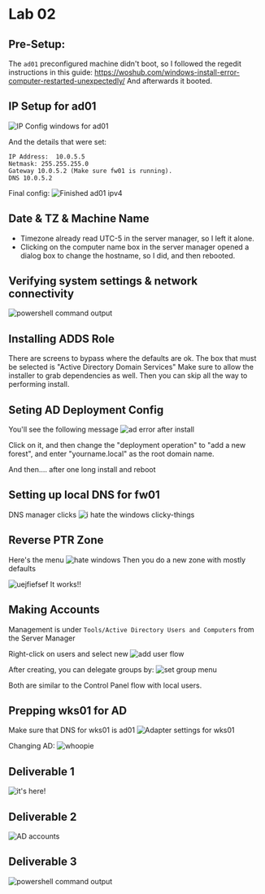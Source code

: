 # Lab 02

## Pre-Setup:
The `ad01` preconfigured machine didn't boot, so I followed the regedit instructions in this guide: https://woshub.com/windows-install-error-computer-restarted-unexpectedly/
And afterwards it booted.

## IP Setup for ad01
![IP Config windows for ad01](image)

And the details that were set:
```
IP Address:  10.0.5.5
Netmask: 255.255.255.0
Gateway 10.0.5.2 (Make sure fw01 is running).
DNS 10.0.5.2
```

Final config:
![Finished ad01 ipv4](image-1.png)

## Date & TZ & Machine Name
* Timezone already read UTC-5 in the server manager, so I left it alone.
* Clicking on the computer name box in the server manager opened a dialog box to change the hostname, so I did, and then rebooted.

## Verifying system settings & network connectivity
![powershell command output](image-2.png)

## Installing ADDS Role
There are screens to bypass where the defaults are ok.
The box that must be selected is "Active Directory Domain Services"
Make sure to allow the installer to grab dependencies as well.
Then you can skip all the way to performing install.

## Seting AD Deployment Config
You'll see the following message
![ad error after install](image-3.png)

Click on it, and then change the "deployment operation" to "add a new forest", and enter "yourname.local" as the root domain name.

And then.... after one long install and reboot

## Setting up local DNS for fw01
DNS manager clicks
![i hate the windows clicky-things](image-4.png)

## Reverse PTR Zone
Here's the menu
![hate windows](image-5.png)
Then you do a new zone with mostly defaults

![uejfiefsef](image-6.png)
It works!!

## Making Accounts
Management is under `Tools/Active Directory Users and Computers` from the Server Manager

Right-click on users and select new
![add user flow](image-7.png)

After creating, you can delegate groups by:
![set group menu](image-8.png)

Both are similar to the Control Panel flow with local users.

## Prepping wks01 for AD
Make sure that DNS for wks01 is ad01
![Adapter settings for wks01](image-9.png)

Changing AD:
![whoopie](image-10.png)

## Deliverable 1
![it's here!](image-11.png)

## Deliverable 2
![AD accounts](image-13.png)

## Deliverable 3
![powershell command output](image-12.png)